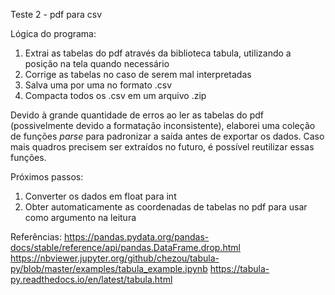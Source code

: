 Teste 2 - pdf para csv

Lógica do programa:
1. Extrai as tabelas do pdf através da biblioteca tabula, utilizando a posição na tela quando necessário
2. Corrige as tabelas no caso de serem mal interpretadas
3. Salva uma por uma no formato .csv
4. Compacta todos os .csv em um arquivo .zip

Devido à grande quantidade de erros ao ler as tabelas do pdf (possivelmente devido a formatação inconsistente), elaborei uma coleção de funções _parse_ para padronizar a saída antes de exportar os dados. Caso mais quadros precisem ser extraídos no futuro, é possível reutilizar essas funções.

Próximos passos:
1. Converter os dados em float para int
2. Obter automaticamente as coordenadas de tabelas no pdf para usar como argumento na leitura

Referências:
https://pandas.pydata.org/pandas-docs/stable/reference/api/pandas.DataFrame.drop.html
https://nbviewer.jupyter.org/github/chezou/tabula-py/blob/master/examples/tabula_example.ipynb
https://tabula-py.readthedocs.io/en/latest/tabula.html
